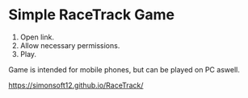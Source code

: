 # Simple RaceTrack Game

1. Open link.
2. Allow necessary permissions.
3. Play.

Game is intended for mobile phones, but can be played on PC aswell.

https://simonsoft12.github.io/RaceTrack/

